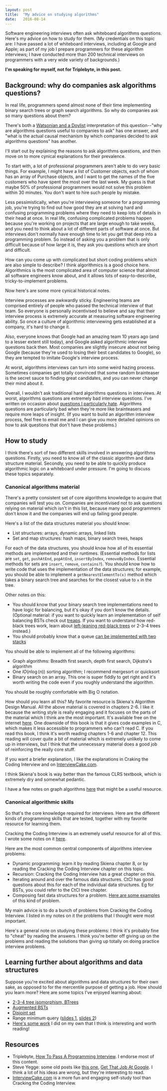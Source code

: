```yaml
---
layout: post
title:  "My advice on studying algorithms"
date:   2016-08-14
---
```


Software engineering interviews often ask whiteboard algorithms questions. Here's my advice on how to study for them. (My credentials on this topic are:  I have passed a lot of whiteboard interviews, including at Google and Apple;  as part of my job I prepare programmers for these algorithm interviews; I have conducted more than 200 technical interviews on programmers with a very wide variety of backgrounds.)

**I'm speaking for myself, not for Triplebyte, in this post.**

## Background: why do companies ask algorithms questions?

In real life, programmers spend almost none of their time implementing binary search trees or graph search algorithms. So why do companies ask so many questions about them?

There's both a [Watsonian and a Doylist](http://tvtropes.org/pmwiki/pmwiki.php/Main/WatsonianVersusDoylist) interpretation of this question--"why are algorithms questions useful to companies to ask" has one answer, and "what is the actual causal mechanism by which companies decided to ask algorithms questions" has another.

I'll start out by explaining the reasons to ask algorithms questions, and then move on to more cynical explanations for their prevalence.

To start with, a lot of professional programmers aren't able to do very basic things. For example, I might have a list of Customer objects, each of whom has an array of Purchase objects, and I want to get the names of the five customers who have spent the most over the last week. My guess is that maybe 50% of professional programmers would not solve this problem within 30 minutes. You don't want to hire such people by mistake.

Less pessimistically, when you're interviewing someone for a programming job, you're trying to find out how good they are at solving hard and confusing programming problems where they need to keep lots of details in their head at once. In real life, confusing complicated problems happen because you're working on projects that are large enough to take weeks, and you need to think about a lot of different parts of software at once. But interviews don't normally have enough time to let you get that deep into a programming problem. So instead of asking you a problem that is only difficult because of how large it is, they ask you questions which are short and difficult.

How can you come up with complicated but short coding problems which are also simple to describe? I think algorithmics is a good choice here. Algorithmics is the most complicated area of computer science that almost all software engineers know about, and it allows lots of easy-to-describe, tricky-to-implement problems.

Now here's are some more cynical historical notes.

Interview processes are awkwardly sticky. Engineering teams are comprised entirely of people who passed the technical interview of that team. So everyone is personally incentivised to believe and say that their interview process is extremely accurate at measuring software engineering ability. So once a culture of algorithmic interviewing gets established at a company, it's hard to change it.

Also, everyone knows that Google had an amazing team 10 years ago (and to a lesser extent still today), and Google asked algorithmic interview questions back then. Most companies are slightly insecure about not being Google (because they're used to losing their best candidates to Google), so they are tempted to imitate Google's interview process.

At worst, algorithms interviews can turn into some weird hazing process. Sometimes companies get totally convinced that some random brainteaser is the secret sauce to finding great candidates, and you can never change their mind about it.


Overall, I wouldn't ask traditional hard algorithms questions in interviews. At worst, algorithms questions are extremely bad interview questions. I've written on occasion about [questions I particularly hate](/2016/04/22/dumbest-algorithm-problem.html). Algorithms questions are particularly bad when they're more like brainteasers and require more leaps of insight. (If you want to build an algorithm interview process, feel free to email me and I can give you more detailed opinions on how to ask questions that don't have these problems.)

## How to study

I think there's sort of two different skills involved in answering algorithms questions. Firstly, you need to know all of the classic algorithm and data structure material. Secondly, you need to be able to quickly produce algorithmic logic on a whiteboard under pressure. I'm going to discuss these topics separately.

### Canonical algorithms material

There's a pretty consistent set of core algorithms knowledge to acquire that companies will test you on. Companies are incentivised not to ask questions relying on material which isn't in this list, because many good programmers don't know it and the companies will end up failing good people.

Here's a list of the data structures material you should know:

- List structures: arrays, dynamic arrays, linked lists
- Set and map structures: hash maps, binary search trees, heaps

For each of the data structures, you should know how all of its essential methods are implemented and their runtimes. (Essential methods for lists are `set`, `get`, `pushAtEnd`, `popAtEnd`, `insertByIndex`, `removeByIndex`. Essential methods for sets are `insert`, `remove`, `contains?`). You should know how to write code that uses the implementation of the data structures; for example, you should be able to implement a `getNearestElementTo(x)` method which takes a binary search tree and searches for the closest value to `x` in the tree.

Other notes on this:

- You should know that your binary search tree implementations need to have logic for balancing, but it's okay if you don't know the details. (Optional material: if you want to quickly learn an implementation of self balancing BSTs check out [treaps](/2016/07/02/hash-ordered-treaps.html). If you want to understand how red-black trees work, learn about [left-leaning red-black trees](https://www.cs.princeton.edu/~rs/talks/LLRB/LLRB.pdf) or 2-3-4 trees instead.)
- You should probably know that a queue [can be implemented with two stacks](http://stackoverflow.com/a/69436/1360429)

You should be able to implement all of the following algorithms:

- Graph algorithms: Breadth first search, depth first search, Dijkstra's algorithm
- One $l O(n \log(n))$ sorting algorithm; I recommend mergesort or quicksort
- Binary search on an array. This one is super fiddly to get right and it's worth writing the code even if you roughly understand the algorithm.

You should be roughly comfortable with Big O notation.

How should you learn all this? My favorite resource is Skiena's Algorithm Design Manual. All the above material is covered in chapters 2-6. I like it because the writing style is really engaging and it focuses on the parts of the material which I think are the most important. It's available free on the internet [here](https://github.com/addyrookie/Depot-App/raw/master/gmail/The%20Algorithm%20Design%20Manual%202ed%20%20by%20Steven%20S.%20Skiena.pdf). One downside of this book is that it gives code examples in C, which makes it less accessible to programmers who can't read C. If you read this book, I think it's worth reading chapters 1-6 and chapter 12. This reading will cover quite a bit of material which is extremely unlikely to come up in interviews, but I think that the unnecessary material does a good job of reinforcing the really core stuff.

If you want a briefer explanation, I like the explanations in Craking the Coding Interview and on [InterviewCake.com](https://www.interviewcake.com/).

I think Skiena's book is way better than the famous CLRS textbook, which is extremely dry and somewhat pedantic.

I have a few notes on graph algorithms [here](/2016/07/02/graph.html) that might be a useful resource.

### Canonical algorithmic skills

So that's the core knowledge required for interviews. Here are the different kinds of programming skills that are tested, together with my favorite resource for learning them.

Cracking the Coding Interview is an extremely useful resource for all of this. I wrote some notes on it [here](/2016/06/22/ctci.html).

Here are the most common central components of algorithms interview problems:

- Dynamic programming: learn it by reading Skiena chapter 8, or by reading the Cracking the Coding Interview chapter on this topic.
- Recursion: Cracking the Coding Interview has a great chapter on this.
- Iterating around and over the famous data structures. CtCI has good questions about this for each of the individual data structures. Eg for BSTs, you could refer to the CtCI tree chapter.
- Composing fast data structures for a problem. [Here are some examples](https://github.com/bshlgrs/data-structure-composer/blob/master/amazing_outcome.md) of this kind of problem.

My main advice is to do a bunch of problems from Cracking the Coding Interview. I listed in my notes on it the problems that I thought were most important.

Here's a general note on studying these problems: I think it's probably fine to "cheat" by reading the answers. I think you're better off giving up on the problems and reading the solutions than giving up totally on doing practice interview problems.

## Learning further about algorithms and data structures

Suppose you're excited about algorithms and data structures for their own sake, as opposed to for the mercentile purpose of getting a job. How should you learn more? Here are some topics I've enjoyed learning about:

- [2-3-4 tree isomorphism, BTrees](http://web.stanford.edu/class/cs166/lectures/05/Small05.pdf)
- [Augmented BSTs](http://www.bowdoin.edu/~ltoma/teaching/cs231/fall09/Lectures/10-augmentedTrees/augtrees.pdf)
- [Disjoint set](https://en.wikipedia.org/wiki/Disjoint-set_data_structure)
- Range minimum query ([slides 1](http://web.stanford.edu/class/cs166/lectures/00/Small00.pdf), [slides 2](http://web.stanford.edu/class/cs166/lectures/01/Small01.pdf))
- [Here's some work](/2016/06/16/kth-richest.html) I did on my own that I think is interesting and worth reading!

## Resources

- Triplebyte, [How To Pass A Programming Interview](blog.triplebyte.com/how-to-pass-a-programming-interview). I endorse most of this content.
- Steve Yegge: some old posts like [this one](https://sites.google.com/site/steveyegge2/five-essential-phone-screen-questions), [Get That Job At Google](http://steve-yegge.blogspot.com/2008/03/get-that-job-at-google.html). I think a lot of his ideas are wrong, but they're interesting to read.
- [InterviewCake.com](https://www.interviewcake.com/) is a more fun and engaging self-study tool than Cracking the Coding Interview.
